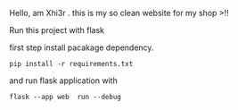 Hello, am Xhi3r . this is my so clean website for my shop >!!

Run this project with flask

first step install pacakage dependency.

```
pip install -r requirements.txt
```

and run flask application with
```
flask --app web  run --debug
```